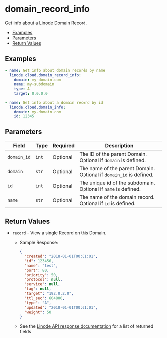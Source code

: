 # domain_record_info

Get info about a Linode Domain Record.


- [Examples](#examples)
- [Parameters](#parameters)
- [Return Values](#return-values)

## Examples

```yaml
- name: Get info about domain records by name
  linode.cloud.domain_record_info:
    domain: my-domain.com
    name: my-subdomain
    type: A
    target: 0.0.0.0
```

```yaml
- name: Get info about a domain record by id
  linode.cloud.domain_info:
    domain: my-domain.com
    id: 12345
```









## Parameters

| Field     | Type | Required | Description                                                                  |
|-----------|------|----------|------------------------------------------------------------------------------|
| `domain_id` | `int` | Optional | The ID of the parent Domain. Optional if `domain` is defined.   |
| `domain` | `str` | Optional | The name of the parent Domain. Optional if `domain_id` is defined.   |
| `id` | `int` | Optional | The unique id of the subdomain. Optional if `name` is defined.   |
| `name` | `str` | Optional | The name of the domain record. Optional if `id` is defined.   |





## Return Values

- `record` - View a single Record on this Domain.

    - Sample Response:
        ```json
        {
          "created": "2018-01-01T00:01:01",
          "id": 123456,
          "name": "test",
          "port": 80,
          "priority": 50,
          "protocol": null,
          "service": null,
          "tag": null,
          "target": "192.0.2.0",
          "ttl_sec": 604800,
          "type": "A",
          "updated": "2018-01-01T00:01:01",
          "weight": 50
        }
        ```
    - See the [Linode API response documentation](https://www.linode.com/docs/api/domains/#domain-record-view) for a list of returned fields


